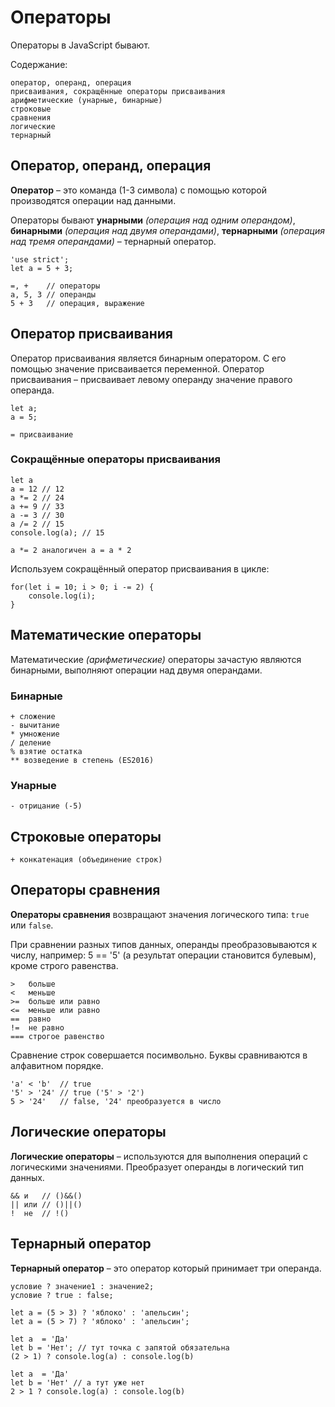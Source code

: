 # Операторы
Операторы в JavaScript бывают.

Содержание:

    оператор, операнд, операция
    присваивания, сокращённые операторы присваивания
    арифметические (унарные, бинарные)
    строковые
    сравнения
    логические
    тернарный

## Оператор, операнд, операция
**Оператор** &ndash; это команда (1-3 символа) с помощью которой производятся операции над данными.

Операторы бывают **унарными** *(операция над одним операндом)*, **бинарными** *(операция над двумя операндами)*, **тернарными** *(операция над тремя операндами)* &ndash; тернарный оператор.

    'use strict';
    let a = 5 + 3;

    =, +    // операторы
    a, 5, 3 // операнды
    5 + 3   // операция, выражение

## Оператор присваивания
Оператор присваивания является бинарным оператором. С его помощью значение присваивается переменной.
Оператор присваивания &ndash; присваивает левому операнду значение правого операнда.

    let a;
    a = 5;

    = присваивание

### Сокращённые операторы присваивания

    let a
    a = 12 // 12
    a *= 2 // 24
    a += 9 // 33
    a -= 3 // 30
    a /= 2 // 15
    console.log(a); // 15

    a *= 2 аналогичен a = a * 2

Используем сокращённый оператор присваивания в цикле:

    for(let i = 10; i > 0; i -= 2) {
        console.log(i);
    }

## Математические операторы
Математические *(арифметические)* операторы зачастую являются бинарными, выполняют операции над двумя операндами.

### Бинарные
    + сложение
    - вычитание
    * умножение
    / деление
    % взятие остатка
    ** возведение в степень (ES2016)

### Унарные
    - отрицание (-5)

## Строковые операторы
    + конкатенация (объединение строк)

## Операторы сравнения
**Операторы сравнения** возвращают значения логического типа: `true` или `false`.

При сравнении разных типов данных, операнды преобразовываются к числу, например: 5 == '5' (а результат операции становится булевым), кроме строго равенства.

    >   больше
    <   меньше
    >=  больше или равно
    <=  меньше или равно
    ==  равно
    !=  не равно
    === строгое равенство

Сравнение строк совершается посимвольно. Буквы сравниваются в алфавитном порядке.

    'a' < 'b'  // true
    '5' > '24' // true ('5' > '2')
    5 > '24'   // false, '24' преобразуется в число

## Логические операторы
**Логические операторы** &ndash; используются для выполнения операций с логическими значениями. Преобразует операнды в логический тип данных.

    && и   // ()&&()
    || или // ()||()
    !  не  // !()

## Тернарный оператор
**Тернарный оператор** &ndash; это оператор который принимает три операнда.

    условие ? значение1 : значение2;
    условие ? true : false;

    let a = (5 > 3) ? 'яблоко' : 'апельсин';
    let a = (5 > 7) ? 'яблоко' : 'апельсин';

    let a  = 'Да'
    let b = 'Нет'; // тут точка с запятой обязательна
    (2 > 1) ? console.log(a) : console.log(b)

    let a  = 'Да'
    let b = 'Нет' // а тут уже нет
    2 > 1 ? console.log(a) : console.log(b)

